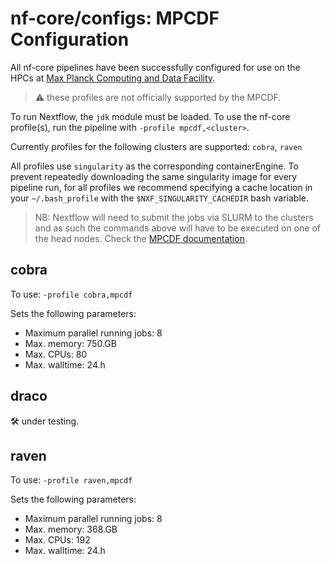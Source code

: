 # nf-core/configs: MPCDF Configuration

All nf-core pipelines have been successfully configured for use on the HPCs at [Max Planck Computing and Data Facility](https://www.mpcdf.mpg.de/).

> :warning: these profiles are not officially supported by the MPCDF.

To run Nextflow, the `jdk` module must be loaded. To use the nf-core profile(s), run the pipeline with `-profile mpcdf,<cluster>`.

Currently profiles for the following clusters are supported: `cobra`, `raven`

All profiles use `singularity` as the corresponding containerEngine. To prevent repeatedly downloading the same singularity image for every pipeline run, for all profiles we recommend specifying a cache location in your `~/.bash_profile` with the `$NXF_SINGULARITY_CACHEDIR` bash variable.


>NB: Nextflow will need to submit the jobs via SLURM to the clusters and as such the commands above will have to be executed on one of the head nodes. Check the [MPCDF documentation](https://www.mpcdf.mpg.de/services/computing).

## cobra

To use: `-profile cobra,mpcdf`

Sets the following parameters:

- Maximum parallel running jobs: 8
- Max. memory: 750.GB
- Max. CPUs: 80
- Max. walltime: 24.h

## draco

:hammer_and_wrench: under testing.

## raven

To use: `-profile raven,mpcdf`

Sets the following parameters:

- Maximum parallel running jobs: 8
- Max. memory: 368.GB
- Max. CPUs: 192
- Max. walltime: 24.h
